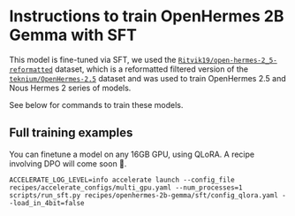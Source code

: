 
# Instructions to train OpenHermes 2B Gemma with SFT

This model is fine-tuned via SFT, we used the [`Ritvik19/open-hermes-2_5-reformatted`](https://huggingface.co/datasets/Ritvik19/open-hermes-2_5-reformatted) dataset, which is a reformatted filtered version of the [`teknium/OpenHermes-2.5`]('https://huggingface.co/datasets/teknium/OpenHermes-2.5) dataset and was used to train OpenHermes 2.5 and Nous Hermes 2 series of models.

See below for commands to train these models.

## Full training examples

You can finetune a model on any 16GB GPU, using QLoRA. A recipe involving DPO will come soon 🤗.


```shell
ACCELERATE_LOG_LEVEL=info accelerate launch --config_file recipes/accelerate_configs/multi_gpu.yaml --num_processes=1 scripts/run_sft.py recipes/openhermes-2b-gemma/sft/config_qlora.yaml --load_in_4bit=false
```
